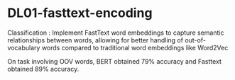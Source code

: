 # DL01-fasttext-encoding
Classification : Implement FastText word embeddings to capture semantic relationships between words, allowing for better handling of out-of-vocabulary words compared to traditional word embeddings like Word2Vec

On task involving OOV words, BERT obtained 79% accuracy and Fasttext obtained 89% accuracy.
